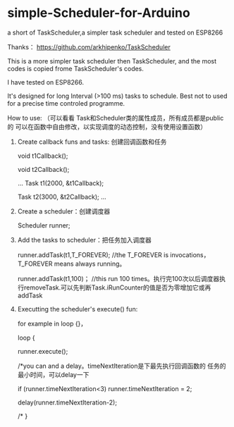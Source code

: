 # simple-Scheduler-for-Arduino
a short of TaskScheduler,a simpler task scheduler and tested on ESP8266


Thanks：
  https://github.com/arkhipenko/TaskScheduler
  
This is a more simpler task scheduler then TaskScheduler, and the most codes is copied frome TaskScheduler's codes.

I have tested on ESP8266.

It's designed for long Interval (>100 ms) tasks to schedule. Best not to used for a precise time controled programme.

How to use: （可以看看 Task和Scheduler类的属性成员，所有成员都是public的 可以在函数中自由修改，以实现调度的动态控制，没有使用设置函数）
  1. Create callback funs and tasks: 创建回调函数和任务
  
      void t1Callback();
      
      void t2Callback();
      
      ...
      Task t1(2000, &t1Callback);
      
      Task t2(3000, &t2Callback);
      ...
      
  2. Create a scheduler：创建调度器
  
      Scheduler runner;
      
  3. Add the tasks to scheduler：把任务加入调度器
  
      runner.addTask(t1,T_FOREVER);      //the T_FOREVER is invocations，T_FOREVER means always running。
      
      runner.addTask(t1,100)；           //this run 100 times。执行完100次以后调度器执行removeTask.可以先判断Task.iRunCounter的值是否为零增加它或再addTask
      
  4. Executting the scheduler's execute() fun:
  
        for example in loop {}，
        
        loop {
        
        runner.execute();
        
        /*you can and a delay。timeNextIteration是下最先执行回调函数的 任务的最小时间，可以delay一下
              
        if (runner.timeNextIteration<3) runner.timeNextIteration = 2;
        
        delay(runner.timeNextIteration-2);
        
        /*
        }
        
